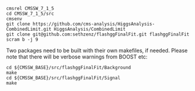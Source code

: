  ```
 cmsrel CMSSW_7_1_5
 cd CMSSW_7_1_5/src
 cmsenv
 git clone https://github.com/cms-analysis/HiggsAnalysis-CombinedLimit.git HiggsAnalysis/CombinedLimit
 git clone git@github.com:sethzenz/flashggFinalFit.git flashggFinalFit
 scram b -j 9
 ```

Two packages need to be built with their own makefiles, if needed.  Please note that there will be verbose warnings from BOOST etc:

 ```
 cd ${CMSSW_BASE}/src/flashggFinalFit/Background
 make
 cd ${CMSSW_BASE}/src/flashggFinalFit/Signal
 make
 ```
